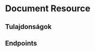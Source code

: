 # Document Resource

## Tulajdonságok

<ResourceProperties :resource="'document'" :lang="'hu'"/>

## Endpoints

[//]: <> (GET ENDPOINT)
<ResourceEndpoint :resource="'document'" :endpoint="'get'" :lang="'hu'">

<template v-slot:responseJSON>

<<< @/docs/fixtures/api/document/response/json/get_id.json

</template>

<template v-slot:responseXML>

<<< @/docs/fixtures/api/document/response/xml/get_id.xml

</template>

</ResourceEndpoint>

[//]: <> (GETCOLLECTION ENDPOINT)
<ResourceEndpoint :resource="'document'" :endpoint="'getCollection'" :lang="'hu'">

<template v-slot:responseJSON>

<<< @/docs/fixtures/api/document/response/json/get_page.json

</template>

<template v-slot:responseXML>

<<< @/docs/fixtures/api/document/response/xml/get_page.xml

</template>

</ResourceEndpoint>

[//]: <> (POST ENDPOINT)
<ResourceEndpoint :resource="'document'" :endpoint="'post'" :lang="'hu'">

<template v-slot:request>

<<< @/docs/fixtures/api/document/request/post.json

</template>

<template v-slot:responseJSON>

<<< @/docs/fixtures/api/document/response/json/get_id.json

</template>

<template v-slot:responseXML>

<<< @/docs/fixtures/api/document/response/xml/get_id.xml

</template>

</ResourceEndpoint>

[//]: <> (PUT ENDPOINT)
<ResourceEndpoint :resource="'document'" :endpoint="'put'" :lang="'hu'">

<template v-slot:request>

<<< @/docs/fixtures/api/document/request/put.json

</template>

<template v-slot:responseJSON>

<<< @/docs/fixtures/api/document/response/json/get_id.json

</template>

<template v-slot:responseXML>

<<< @/docs/fixtures/api/document/response/xml/get_id.xml

</template>

</ResourceEndpoint>

[//]: <> (DELETE ENDPOINT)
<ResourceEndpoint :resource="'document'" :endpoint="'delete'" :lang="'hu'"/>

